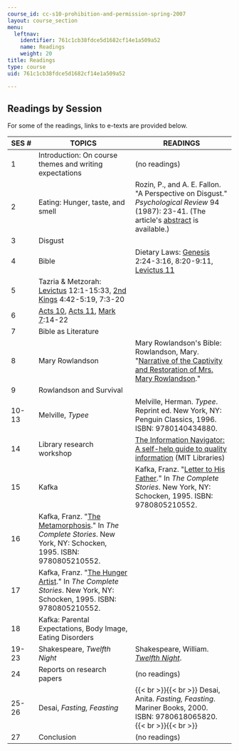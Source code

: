 ```yaml
---
course_id: cc-s10-prohibition-and-permission-spring-2007
layout: course_section
menu:
  leftnav:
    identifier: 761c1cb38fdce5d1682cf14e1a509a52
    name: Readings
    weight: 20
title: Readings
type: course
uid: 761c1cb38fdce5d1682cf14e1a509a52

---
```


Readings by Session
-------------------

For some of the readings, links to e-texts are provided below.

| SES # | TOPICS | READINGS |
| --- | --- | --- |
| 1 | Introduction: On course themes and writing expectations | (no readings) |
| 2 | Eating: Hunger, taste, and smell | Rozin, P., and A. E. Fallon. "A Perspective on Disgust." _Psychological Review_ 94 (1987): 23-41. (The article's [abstract](https://www.ncbi.nlm.nih.gov/pubmed/3823304) is available.) |
| 3 | Disgust |
| 4 | Bible | Dietary Laws: [Genesis](http://etext.virginia.edu/toc/modeng/public/KjvGene.html) 2:24-3:16, 8:20-9:11, [Levictus 11](https://www.biblegateway.com/passage/?search=Leviticus+11&version=KJV) |
| 5 | Tazria & Metzorah: [Levictus](http://etext.virginia.edu/toc/modeng/public/KjvLevi.html) 12:1-15:33, [2nd Kings](http://etext.virginia.edu/toc/modeng/public/Kjv2Kgs.html) 4:42-5:19, 7:3-20 |
| 6 | [Acts 10](https://www.biblegateway.com/passage/?search=Acts+10), [Acts 11](https://www.biblegateway.com/passage/?search=Acts+11&version=NIV), [Mark 7](https://www.biblegateway.com/passage/?search=Mark+7&version=NASB):14-22 |
| 7 | Bible as Literature |
| 8 | Mary Rowlandson | Mary Rowlandson's Bible: Rowlandson, Mary. "[Narrative of the Captivity and Restoration of Mrs. Mary Rowlandson](http://www.gutenberg.org/etext/851)." |
| 9 | Rowlandson and Survival |
| 10-13 | Melville, _Typee_ | Melville, Herman. _Typee_. Reprint ed. New York, NY: Penguin Classics, 1996. ISBN: 9780140434880. |
| 14 | Library research workshop | [The Information Navigator: A self-help guide to quality information](http://libraries.mit.edu/multi/research-guides.html) (MIT Libraries) |
| 15 | Kafka | Kafka, Franz. "[Letter to His Father](http://en.wikipedia.org/wiki/Letter_to_His_Father)." In _The Complete Stories_. New York, NY: Schocken, 1995. ISBN: 9780805210552. |
| 16 | Kafka, Franz. "[The Metamorphosis](http://www.gutenberg.org/etext/5200)." In _The Complete Stories_. New York, NY: Schocken, 1995. ISBN: 9780805210552. |
| 17 | Kafka, Franz. "[The Hunger Artist](http://www.bookrags.com/notes/kaf/PART6.html)." In _The Complete Stories_. New York, NY: Schocken, 1995. ISBN: 9780805210552. |
| 18 | Kafka: Parental Expectations, Body Image, Eating Disorders |
| 19-23 | Shakespeare, _Twelfth Night_ | Shakespeare, William. [_Twelfth Night_](http://shakespeare.mit.edu/twelfth_night/index.html). |
| 24 | Reports on research papers | (no readings) |
| 25-26 | Desai, _Fasting, Feasting_ |  {{< br >}}{{< br >}} Desai, Anita. _Fasting, Feasting_. Mariner Books, 2000. ISBN: 9780618065820. {{< br >}}{{< br >}}  |
| 27 | Conclusion | (no readings)